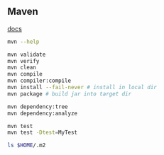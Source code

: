 Maven
-

[docs](https://maven.apache.org/index.html)

````sh
mvn --help

mvn validate
mvn verify
mvn clean
mvn compile
mvn compiler:compile
mvn install --fail-never # install in local dir
mvn package # build jar into target dir

mvn dependency:tree
mvn dependency:analyze

mvn test
mvn test -Dtest=MyTest

ls $HOME/.m2
````
